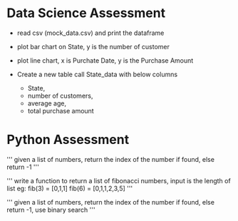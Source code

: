 
# Data Science Assessment

- read csv (mock_data.csv) and print the dataframe
- plot bar chart on State, y is the number of customer
- plot line chart, x is Purchate Date, y is the Purchase Amount
- Create a new table call State_data with below columns

  - State,
  - number of customers,
  - average age,
  - total purchase amount

# Python Assessment

'''
given a list of numbers, return the index of the number if found, else return -1
'''

'''
write a function to return a list of fibonacci numbers, input is the length of list
eg: fib(3) = [0,1,1]
fib(6) = [0,1,1,2,3,5]
'''

'''
given a list of numbers, return the index of the number if found, else return -1, use binary search
'''